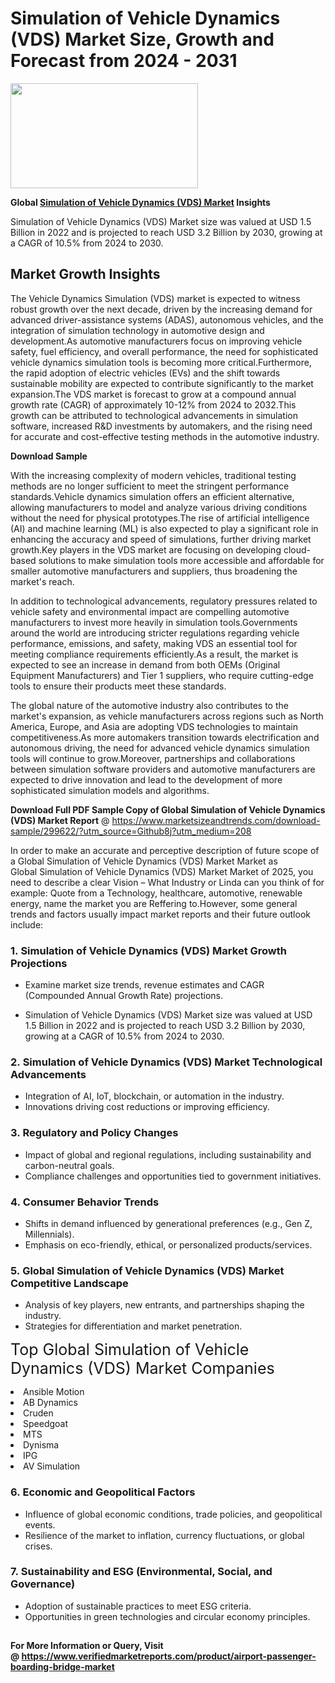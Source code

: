 <H1>Simulation of Vehicle Dynamics (VDS) Market Size, Growth and Forecast from 2024 - 2031</H1><img class="aligncenter size-medium wp-image-584254" src="https://thirdeyenews.in/wp-content/uploads/2024/09/Global-Market-Research-300x168.jpeg" alt="" width="300" height="168" /><p><strong>Global&nbsp;<a href="https://www.marketsizeandtrends.com/download-sample/299622/?utm_source=Github8j?utm_medium=208">Simulation of Vehicle Dynamics (VDS) Market</a> Insights</strong></p><p>Simulation of Vehicle Dynamics (VDS) Market size was valued at USD 1.5 Billion in 2022 and is projected to reach USD 3.2 Billion by 2030, growing at a CAGR of 10.5% from 2024 to 2030.</p><p><h2>Market Growth Insights</h2> <p>The Vehicle Dynamics Simulation (VDS) market is expected to witness robust growth over the next decade, driven by the increasing demand for advanced driver-assistance systems (ADAS), autonomous vehicles, and the integration of simulation technology in automotive design and development.As automotive manufacturers focus on improving vehicle safety, fuel efficiency, and overall performance, the need for sophisticated vehicle dynamics simulation tools is becoming more critical.Furthermore, the rapid adoption of electric vehicles (EVs) and the shift towards sustainable mobility are expected to contribute significantly to the market expansion.The VDS market is forecast to grow at a compound annual growth rate (CAGR) of approximately 10-12% from 2024 to 2032.This growth can be attributed to technological advancements in simulation software, increased R&D investments by automakers, and the rising need for accurate and cost-effective testing methods in the automotive industry.</p> <p><strong>Download Sample</strong></p> <p>With the increasing complexity of modern vehicles, traditional testing methods are no longer sufficient to meet the stringent performance standards.Vehicle dynamics simulation offers an efficient alternative, allowing manufacturers to model and analyze various driving conditions without the need for physical prototypes.The rise of artificial intelligence (AI) and machine learning (ML) is also expected to play a significant role in enhancing the accuracy and speed of simulations, further driving market growth.Key players in the VDS market are focusing on developing cloud-based solutions to make simulation tools more accessible and affordable for smaller automotive manufacturers and suppliers, thus broadening the market's reach.</p> <p>In addition to technological advancements, regulatory pressures related to vehicle safety and environmental impact are compelling automotive manufacturers to invest more heavily in simulation tools.Governments around the world are introducing stricter regulations regarding vehicle performance, emissions, and safety, making VDS an essential tool for meeting compliance requirements efficiently.As a result, the market is expected to see an increase in demand from both OEMs (Original Equipment Manufacturers) and Tier 1 suppliers, who require cutting-edge tools to ensure their products meet these standards.</p> <p>The global nature of the automotive industry also contributes to the market's expansion, as vehicle manufacturers across regions such as North America, Europe, and Asia are adopting VDS technologies to maintain competitiveness.As more automakers transition towards electrification and autonomous driving, the need for advanced vehicle dynamics simulation tools will continue to grow.Moreover, partnerships and collaborations between simulation software providers and automotive manufacturers are expected to drive innovation and lead to the development of more sophisticated simulation models and algorithms.</p> <p><span class=""><strong>Download Full PDF Sample Copy of Global Simulation of Vehicle Dynamics (VDS) Market Report</strong> @ <a href="https://www.marketsizeandtrends.com/download-sample/299622/?utm_source=Github8j?utm_medium=208" target="_blank">https://www.marketsizeandtrends.com/download-sample/299622/?utm_source=Github8j?utm_medium=208</a></span></p><p>In order to make an accurate and perceptive description of future scope of a Global&nbsp;Simulation of Vehicle Dynamics (VDS) Market Market as Global&nbsp;Simulation of Vehicle Dynamics (VDS) Market Market of 2025, you need to describe a clear Vision &ndash; What Industry or Linda can you think of for example: Quote from a Technology, healthcare, automotive, renewable energy, name the market you are Reffering to.However, some general trends and factors usually impact market reports and their future outlook include:</p><h3>1.&nbsp;<strong>Simulation of Vehicle Dynamics (VDS) Market Growth Projections</strong></h3><ul><li>Examine market size trends, revenue estimates and CAGR (Compounded Annual Growth Rate) projections.</li><li><p>Simulation of Vehicle Dynamics (VDS) Market size was valued at USD 1.5 Billion in 2022 and is projected to reach USD 3.2 Billion by 2030, growing at a CAGR of 10.5% from 2024 to 2030.</p></li></ul><h3>2.&nbsp;<strong>Simulation of Vehicle Dynamics (VDS) Market Technological Advancements</strong></h3><ul><li>Integration of AI, IoT, blockchain, or automation in the industry.</li><li>Innovations driving cost reductions or improving efficiency.</li></ul><h3>3.&nbsp;<strong>Regulatory and Policy Changes</strong></h3><ul><li>Impact of global and regional regulations, including sustainability and carbon-neutral goals.</li><li>Compliance challenges and opportunities tied to government initiatives.</li></ul><h3>4.&nbsp;<strong>Consumer Behavior Trends</strong></h3><ul><li>Shifts in demand influenced by generational preferences (e.g., Gen Z, Millennials).</li><li>Emphasis on eco-friendly, ethical, or personalized products/services.</li></ul><h3>5.&nbsp;<strong>Global Simulation of Vehicle Dynamics (VDS) Market Competitive Landscape</strong></h3><ul><li>Analysis of key players, new entrants, and partnerships shaping the industry.</li><li>Strategies for differentiation and market penetration.</li></ul><p data-pm-slice="1 1 []"><span style="color: inherit; font-family: inherit; font-size: 25px;">Top Global Simulation of Vehicle Dynamics (VDS) Market Companies</span></p><div class="" data-test-id=""><p><li>Ansible Motion</li><li> AB Dynamics</li><li> Cruden</li><li> Speedgoat</li><li> MTS</li><li> Dynisma</li><li> IPG</li><li> AV Simulation</li></p></div><h3>6.&nbsp;<strong>Economic and Geopolitical Factors</strong></h3><ul><li>Influence of global economic conditions, trade policies, and geopolitical events.</li><li>Resilience of the market to inflation, currency fluctuations, or global crises.</li></ul><h3>7.&nbsp;<strong>Sustainability and ESG (Environmental, Social, and Governance)</strong></h3><ul><li>Adoption of sustainable practices to meet ESG criteria.</li><li>Opportunities in green technologies and circular economy principles.</li></ul><h2><strong style="font-size: 14px;">For More Information or Query, Visit @&nbsp;</strong><a style="background-color: #ffffff; font-size: 14px;" href="https://www.marketsizeandtrends.com/report/simulation-of-vehicle-dynamics-vds-market/" target="_blank">https://www.verifiedmarketreports.com/product/airport-passenger-boarding-bridge-market</a></h2>